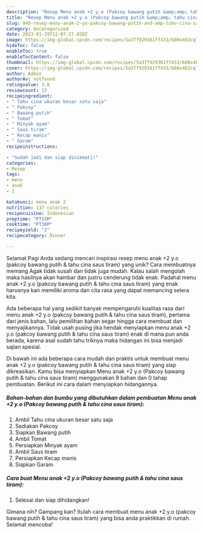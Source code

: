 ```yaml
---
description: "Resep Menu anak +2 y.o (Pakcoy bawang putih &amp;amp; tahu cina saus tiram) yang Enak, Enak"
title: "Resep Menu anak +2 y.o (Pakcoy bawang putih &amp;amp; tahu cina saus tiram) yang Enak, Enak"
slug: 949-resep-menu-anak-2-yo-pakcoy-bawang-putih-and-amp-tahu-cina-saus-tiram-yang-enak-enak
category: Uncategorized
date: 2023-01-29T12:07:27.828Z
image: https://img-global.cpcdn.com/recipes/5a37f929361ff433/680x482cq70/menu-anak-2-yo-pakcoy-bawang-putih-tahu-cina-saus-tiram-foto-resep-utama.jpg
hideToc: false
enableToc: true
enableTocContent: false
thumbnail: https://img-global.cpcdn.com/recipes/5a37f929361ff433/680x482cq70/menu-anak-2-yo-pakcoy-bawang-putih-tahu-cina-saus-tiram-foto-resep-utama.jpg
cover: https://img-global.cpcdn.com/recipes/5a37f929361ff433/680x482cq70/menu-anak-2-yo-pakcoy-bawang-putih-tahu-cina-saus-tiram-foto-resep-utama.jpg
author: Admin
authorAv: notfound
ratingvalue: 3.8
reviewcount: 23
recipeingredient:
- " Tahu cina ukuran besar satu saja"
- " Pakcoy"
- " Bawang putih"
- " Tomat"
- " Minyak ayam"
- " Saus tiram"
- " Kecap manis"
- " Garam"
recipeinstructions:

- "Sudah jadi dan siap dinikmati!"
categories:
- Resep
tags:
- menu
- anak
- 2

katakunci: menu anak 2 
nutrition: 137 calories
recipecuisine: Indonesian
preptime: "PT15M"
cooktime: "PT36M"
recipeyield: "2"
recipecategory: Dinner

---
```



Selamat Pagi Anda sedang mencari inspirasi resep menu anak +2 y.o (pakcoy bawang putih &amp; tahu cina saus tiram) yang unik? Cara membuatnya memang Agak tidak susah dan tidak juga mudah. Kalau salah mengolah maka hasilnya akan hambar dan justru cenderung tidak enak. Padahal menu anak +2 y.o (pakcoy bawang putih &amp; tahu cina saus tiram) yang enak harusnya kan memiliki aroma dan cita rasa yang dapat memancing selera kita.




Ada beberapa hal yang sedikit banyak mempengaruhi kualitas rasa dari menu anak +2 y.o (pakcoy bawang putih &amp; tahu cina saus tiram), pertama dari jenis bahan, lalu pemilihan bahan segar hingga cara membuat dan menyajikannya. Tidak usah pusing jika hendak menyiapkan menu anak +2 y.o (pakcoy bawang putih &amp; tahu cina saus tiram) enak di mana pun anda berada, karena asal sudah tahu triknya maka hidangan ini bisa menjadi sajian spesial.


Di bawah ini ada beberapa cara mudah dan praktis untuk membuat menu anak +2 y.o (pakcoy bawang putih &amp; tahu cina saus tiram) yang siap dikreasikan. Kamu bisa menyiapkan Menu anak +2 y.o (Pakcoy bawang putih &amp; tahu cina saus tiram) menggunakan 8 bahan dan 0 tahap pembuatan. Berikut ini cara dalam menyiapkan hidangannya.

<!--inarticleads1-->

##### Bahan-bahan dan bumbu yang dibutuhkan dalam pembuatan Menu anak +2 y.o (Pakcoy bawang putih &amp; tahu cina saus tiram):

1. Ambil  Tahu cina ukuran besar satu saja
1. Sediakan  Pakcoy
1. Siapkan  Bawang putih
1. Ambil  Tomat
1. Persiapkan  Minyak ayam
1. Ambil  Saus tiram
1. Persiapkan  Kecap manis
1. Siapkan  Garam




<!--inarticleads2-->

##### Cara buat Menu anak +2 y.o (Pakcoy bawang putih &amp; tahu cina saus tiram):


1. Selesai dan siap dihidangkan!



Gimana nih? Gampang kan? Itulah cara membuat menu anak +2 y.o (pakcoy bawang putih &amp; tahu cina saus tiram) yang bisa anda praktikkan di rumah. Selamat mencoba!
